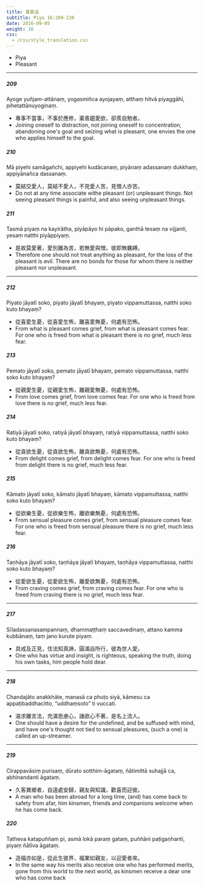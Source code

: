 ```yaml
---
title: 喜愛品
subtitle: Piya 16:209-220
date: 2016-09-05
weight: 16
css:
  - /css/style_translation.css
---
```


- Piya
- Pleasant

---

##### 209

Ayoge yuñjam-attānaṃ, yogasmiñca ayojayaṃ, atthaṃ hitvā piyaggāhī, pihetattānuyoginaṃ.

- 專事不當事，不事於應修，棄善趨愛欲，卻羨自勉者。
- Joining oneself to distraction, not joining oneself to concentration, abandoning one's goal and seizing what is pleasant, one envies the one who applies himself to the goal.

##### 210

Mā piyehi samāgañchi, appiyehi kudācanaṃ, piyānaṃ adassanaṃ dukkhaṃ, appiyānañca dassanaṃ.

- 莫結交愛人，莫結不愛人，不見愛人苦，見憎人亦苦。
- Do not at any time associate withe pleasant (or) unpleasant things. Not seeing pleasant things is painful, and also seeing unpleasant things.

##### 211

Tasmā piyaṃ na kayirātha, piyāpāyo hi pāpako, ganthā tesaṃ na vijjanti, yesaṃ natthi piyāppiyaṃ.

- 是故莫愛著，愛別離為苦，若無愛與憎，彼即無羈縛。
- Therefore one should not treat anything as pleasant, for the loss of the pleasant is evil. There are no bonds for those for whom there is neither pleasant nor unpleasant.

---

##### 212

Piyato jāyatī soko, piyato jāyatī bhayaṃ, piyato vippamuttassa, natthi soko kuto bhayaṃ?

- 從喜愛生憂，從喜愛生怖，離喜愛無憂，何處有恐怖。
- From what is pleasant comes grief, from what is pleasant comes fear. For one who is freed from what is pleasant there is no grief, much less fear.

##### 213

Pemato jāyatī soko, pemato jāyatī bhayaṃ, pemato vippamuttassa, natthi soko kuto bhayaṃ?

- 從親愛生憂，從親愛生怖，離親愛無憂，何處有恐怖。
- From love comes grief, from love comes fear. For one who is freed from love there is no grief, much less fear.

##### 214

Ratiyā jāyatī soko, ratiyā jāyatī bhayaṃ, ratiyā vippamuttassa, natthi soko kuto bhayaṃ?

- 從貪欲生憂，從貪欲生怖，離貪欲無憂，何處有恐怖。
- From delight comes grief, from delight comes fear. For one who is freed from delight there is no grief, much less fear.

##### 215

Kāmato jāyatī soko, kāmato jāyatī bhayaṃ, kāmato vippamuttassa, natthi soko kuto bhayaṃ?

- 從欲樂生憂，從欲樂生怖，離欲樂無憂，何處有恐怖。
- From sensual pleasure comes grief, from sensual pleasure comes fear. For one who is freed from sensual pleasure there is no grief, much less fear.

##### 216

Taṇhāya jāyatī soko, taṇhāya jāyatī bhayaṃ, taṇhāya vippamuttassa, natthi soko kuto bhayaṃ?

- 從愛欲生憂，從愛欲生怖，離愛欲無憂，何處有恐怖。
- From craving comes grief, from craving comes fear. For one who is freed from craving there is no grief, much less fear.

---

##### 217

Sīladassanasampannaṃ, dhammaṭṭhaṃ saccavedinaṃ, attano kamma kubbānaṃ, taṃ jano kurute piyaṃ.

- 具戒及正見，住法知真諦，圓滿自所行，彼為世人愛。
- One who has virtue and insight, is righteous, speaking the truth, doing his own tasks, him people hold dear.

---

##### 218

Chandajāto anakkhāte, manasā ca phuṭo siyā, kāmesu ca appaṭibaddhacitto, “uddhaṃsoto” ti vuccati.

- 渴求離言法，充滿思慮心，諸欲心不著，是名上流人。
- One should have a desire for the undefined, and be suffused with mind, and have one's thought not tied to sensual pleasures, (such a one) is called an up-streamer.

---

##### 219

Cirappavāsiṃ purisaṃ, dūrato sotthim-āgataṃ, ñātimittā suhajjā ca, abhinandanti āgataṃ.

- 久客異鄉者，自遠處安歸，親友與知識，歡喜而迎彼。
- A man who has been abroad for a long time, (and) has come back to safety from afar, him kinsmen, friends and companions welcome when he has come back.

##### 220

Tatheva katapuññam pi, asmā lokā paraṃ gataṃ, puññāni paṭigaṇhanti, piyaṃ ñātīva āgataṃ.

- 造福亦如是，從此生彼界，福業如親友，以迎愛者來。
- In the same way his merits also receive one who has performed merits, gone from this world to the next world, as kinsmen receive a dear one who has come back